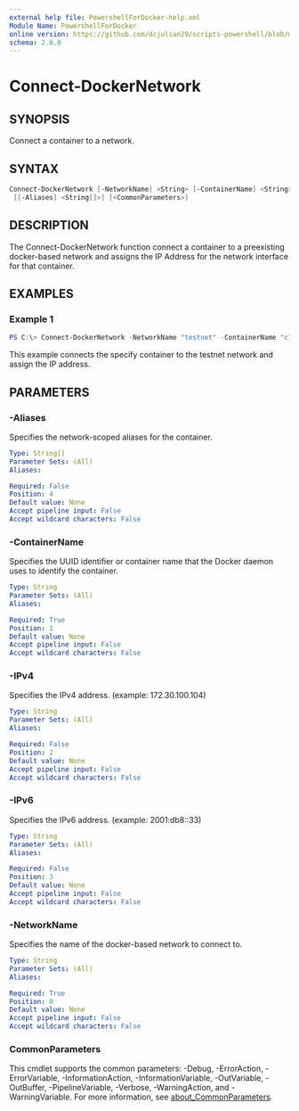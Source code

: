 ```yaml
---
external help file: PowershellForDocker-help.xml
Module Name: PowershellForDocker
online version: https://github.com/dcjulian29/scripts-powershell/blob/main/Modules/PowershellForDocker/docs/Connect-DockerNetwork.md
schema: 2.0.0
---
```


# Connect-DockerNetwork

## SYNOPSIS

Connect a container to a network.

## SYNTAX

```powershell
Connect-DockerNetwork [-NetworkName] <String> [-ContainerName] <String> [[-IPv4] <String>] [[-IPv6] <String>]
 [[-Aliases] <String[]>] [<CommonParameters>]
```

## DESCRIPTION

The Connect-DockerNetwork function connect a container to a preexisting docker-based network and assigns the IP Address for the network interface for that container.

## EXAMPLES

### Example 1

```powershell
PS C:\> Connect-DockerNetwork -NetworkName "testnet" -ContainerName "c760a7b628ba" -IPv4 172.16.88.20

```

This example connects the specify container to the testnet network and assign the IP address.

## PARAMETERS

### -Aliases

Specifies the network-scoped aliases for the container.

```yaml
Type: String[]
Parameter Sets: (All)
Aliases:

Required: False
Position: 4
Default value: None
Accept pipeline input: False
Accept wildcard characters: False
```

### -ContainerName

Specifies the UUID identifier or container name that the Docker daemon uses to identify the container.

```yaml
Type: String
Parameter Sets: (All)
Aliases:

Required: True
Position: 1
Default value: None
Accept pipeline input: False
Accept wildcard characters: False
```

### -IPv4

Specifies the IPv4 address. (example: 172.30.100.104)

```yaml
Type: String
Parameter Sets: (All)
Aliases:

Required: False
Position: 2
Default value: None
Accept pipeline input: False
Accept wildcard characters: False
```

### -IPv6

Specifies the IPv6 address. (example: 2001:db8::33)


```yaml
Type: String
Parameter Sets: (All)
Aliases:

Required: False
Position: 3
Default value: None
Accept pipeline input: False
Accept wildcard characters: False
```

### -NetworkName

Specifies the name of the docker-based network to connect to.

```yaml
Type: String
Parameter Sets: (All)
Aliases:

Required: True
Position: 0
Default value: None
Accept pipeline input: False
Accept wildcard characters: False
```

### CommonParameters

This cmdlet supports the common parameters: -Debug, -ErrorAction, -ErrorVariable, -InformationAction, -InformationVariable, -OutVariable, -OutBuffer, -PipelineVariable, -Verbose, -WarningAction, and -WarningVariable. For more information, see [about_CommonParameters](http://go.microsoft.com/fwlink/?LinkID=113216).
